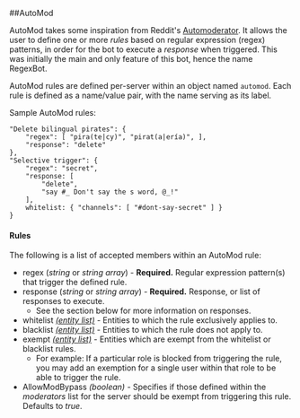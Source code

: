##AutoMod

AutoMod takes some inspiration from Reddit's [Automoderator](https://www.reddit.com/wiki/automoderator). It allows the user to define one or more *rules* based on regular expression (regex) patterns, in order for the bot to execute a *response* when triggered. This was initially the main and only feature of this bot, hence the name RegexBot.

AutoMod rules are defined per-server within an object named `automod`. Each rule is defined as a name/value pair, with the name serving as its label.

Sample AutoMod rules:
```
"Delete bilingual pirates": {
    "regex": [ "pira(te|cy)", "pirat(a|ería)", ],
    "response": "delete"
},
"Selective trigger": {
    "regex": "secret",
    "response: [
        "delete",
        "say #_ Don't say the s word, @_!"
    ],
    whitelist: { "channels": [ "#dont-say-secret" ] }
}
```

#### Rules
The following is a list of accepted members within an AutoMod rule:
* regex (*string* or *string array*) - **Required.** Regular expression pattern(s) that trigger the defined rule.
* response (*string* or *string array*) - **Required.** Response, or list of responses to execute.
  * See the section below for more information on responses.
* whitelist *[(entity list)](entitylist.html)* - Entities to which the rule exclusively applies to.
* blacklist *[(entity list)](entitylist.html)* - Entities to which the rule does not apply to.
* exempt *[(entity list)](entitylist.html)* - Entities which are exempt from the whitelist or blacklist rules.
  * For example: If a particular role is blocked from triggering the rule, you may add an exemption for a single user within that role to be able to trigger the rule.
* AllowModBypass *(boolean)* - Specifies if those defined within the *moderators* list for the server should be exempt from triggering this rule. Defaults to *true*.

